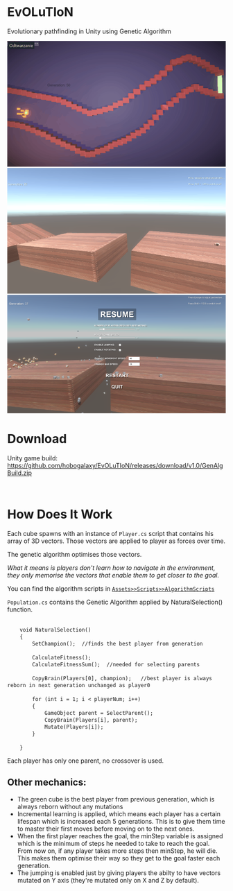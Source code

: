# EvOLuTIoN
Evolutionary pathfinding in Unity using Genetic Algorithm


![](gifs/genalg1.gif)
![](gifs/genalg3.gif)
![](gifs/genalgpic.png)


# Download
Unity game build:
https://github.com/hobogalaxy/EvOLuTIoN/releases/download/v1.0/GenAlgBuild.zip

<br>


# How Does It Work

Each cube spawns with an instance of `Player.cs` script that contains his array of 3D vectors. Those vectors are applied to player as forces over time.


The genetic algorithm optimises those vectors.


*What it means is players don't learn how to navigate in the environment, they only memorise the vectors that enable them to get closer to the goal.*


You can find the algorithm scripts in [`Assets>>Scripts>>AlgorithmScripts`](https://github.com/hobogalaxy/EvOLuTIoN/tree/master/Assets/Scripts/AlgorithmScripts)


`Population.cs` contains the Genetic Algorithm applied by NaturalSelection() function.

```Csharp

    void NaturalSelection()
    {
        SetChampion();  //finds the best player from generation

        CalculateFitness();
        CalculateFitnessSum();  //needed for selecting parents

        CopyBrain(Players[0], champion);   //best player is always reborn in next generation unchanged as player0

        for (int i = 1; i < playerNum; i++)
        {
            GameObject parent = SelectParent();
            CopyBrain(Players[i], parent);
            Mutate(Players[i]);
        }
        
    }
```

Each player has only one parent, no crossover is used.

## Other mechanics:
- The green cube is the best player from previous generation, which is always reborn without any mutations
- Incremental learning is applied, which means each player has a certain lifespan which is increased each 5 generations. This is to give them time to master their first moves before moving on to the next ones.
- When the first player reaches the goal, the minStep variable is assigned which is the minimum of steps he needed to take to reach the goal. From now on, if any player takes more steps then minStep, he will die. This makes them optimise their way so they get to the goal faster each generation.
- The jumping is enabled just by giving players the abilty to have vectors mutated on Y axis (they're mutated only on X and Z by default).


<br>
